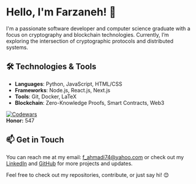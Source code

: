 # Hello, I'm Farzaneh! 👋

I'm a passionate software developer and computer science graduate with a focus on cryptography and blockchain technologies. Currently, I’m exploring the intersection of cryptographic protocols and distributed systems.

## 🛠️ Technologies & Tools
- **Languages**: Python, JavaScript, HTML/CSS
- **Frameworks**: Node.js, React.js, Next.js
- **Tools**: Git, Docker, LaTeX
- **Blockchain**: Zero-Knowledge Proofs, Smart Contracts, Web3

<!-- ## 🌱 Current Projects -->
 [![Codewars](https://img.shields.io/badge/Codewars-5%20kyu-yellow?style=for-the-badge&logo=codewars&logoColor=white)](https://www.codewars.com/users/Farzaneh%20Ahmadi)  
**Honor:** 547


## 📫 Get in Touch
You can reach me at my email: f_ahmadi74@yahoo.com or check out my [LinkedIn](https://www.linkedin.com/in/farzanehahmadi) and [GitHub](https://github.com/FarzanehAhmadi) for more projects and updates.

Feel free to check out my repositories, contribute, or just say hi! 😊
